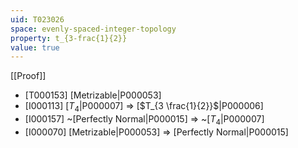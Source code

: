 ```yaml
---
uid: T023026
space: evenly-spaced-integer-topology
property: t_{3-frac{1}{2}}
value: true
---
```

[[Proof]]

* [T000153] [Metrizable|P000053]
* [I000113] [$T_4$|P000007] => [$T_{3 \frac{1}{2}}$|P000006]
* [I000157] ~[Perfectly Normal|P000015] => ~[$T_4$|P000007]
* [I000070] [Metrizable|P000053] => [Perfectly Normal|P000015]

